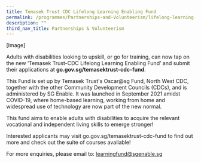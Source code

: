 ```yaml
---
title: Temasek Trust CDC Lifelong Learning Enabling Fund
permalink: /programmes/Partnerships-and-Volunteerism/lifelong-learning-enabling-fund
description: ""
third_nav_title: Partnerships & Volunteerism
---
```

[Image]

Adults with disabilities looking to upskill, or go for training, can now tap on the new ‘Temasek Trust-CDC Lifelong Learning Enabling Fund’ and submit their applications at **go.gov.sg/temasektrust-cdc-fund**.  
  
This Fund is set up by Temasek Trust's Oscar@sg Fund, North West CDC, together with the other Community Development Councils (CDCs), and is administered by SG Enable. It was launched in September 2021 amidst COVID-19, where home-based learning, working from home and widespread use of technology are now part of the new normal.  
  
This fund aims to enable adults with disabilities to acquire the relevant vocational and independent living skills to emerge stronger!  
  
Interested applicants may visit go.gov.sg/temasektrust-cdc-fund to find out more and check out the suite of courses available!  
  
For more enquiries, please email to: learningfund@sgenable.sg